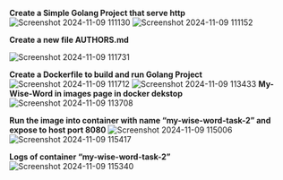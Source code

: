 **Create a Simple Golang Project that serve http**
![Screenshot 2024-11-09 111130](https://github.com/user-attachments/assets/7c0b2ff6-0f30-401e-8276-250f5a6939d1)
![Screenshot 2024-11-09 111152](https://github.com/user-attachments/assets/3bbf38c0-8ff7-4533-8f1f-a6b5b85fbafa)

**Create a new file AUTHORS.md**

![Screenshot 2024-11-09 111731](https://github.com/user-attachments/assets/2e54a838-f07f-4b1e-90d9-26aaf552d1d3)

**Create a Dockerfile to build and run Golang Project**
![Screenshot 2024-11-09 111712](https://github.com/user-attachments/assets/d555e784-e002-42d8-8a9d-7bf26346f53e)
![Screenshot 2024-11-09 113433](https://github.com/user-attachments/assets/600e3649-18dd-48d2-b46e-8de125d0dd5c)
**My-Wise-Word in images page in docker dekstop**
![Screenshot 2024-11-09 113708](https://github.com/user-attachments/assets/2eb18a98-827b-4e55-aab1-77e0efcc166f)

**Run the image into container with name “my-wise-word-task-2” and expose to host port 8080**
![Screenshot 2024-11-09 115006](https://github.com/user-attachments/assets/f194b3e7-c15b-4461-9b62-d951da64b893)
![Screenshot 2024-11-09 115417](https://github.com/user-attachments/assets/1b2683d3-4e06-43c5-bca3-cf17901b6f94)

**Logs of container “my-wise-word-task-2”**
![Screenshot 2024-11-09 115340](https://github.com/user-attachments/assets/cfe37d22-f192-4b3e-a124-f8a037ac30f8)
